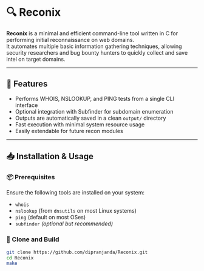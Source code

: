 # 🔍 Reconix

**Reconix** is a minimal and efficient command-line tool written in C for performing initial reconnaissance on web domains.  
It automates multiple basic information gathering techniques, allowing security researchers and bug bounty hunters to quickly collect and save intel on target domains.

---

## 🚀 Features

- Performs WHOIS, NSLOOKUP, and PING tests from a single CLI interface
- Optional integration with Subfinder for subdomain enumeration
- Outputs are automatically saved in a clean `output/` directory
- Fast execution with minimal system resource usage
- Easily extendable for future recon modules

---

## 📥 Installation & Usage

### 📦 Prerequisites

Ensure the following tools are installed on your system:

- `whois`
- `nslookup` (from `dnsutils` on most Linux systems)
- `ping` (default on most OSes)
- `subfinder` *(optional but recommended)*

### 🔧 Clone and Build

```bash
git clone https://github.com/dipranjanda/Reconix.git
cd Reconix
make

